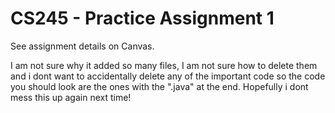 # CS245 - Practice Assignment 1

See assignment details on Canvas.

I am not sure why it added so many files, I am not sure how to delete them and i dont want to accidentally delete any of the important code so the code you should look are the ones with the ".java" at the end. Hopefully i dont mess this up again next time!
